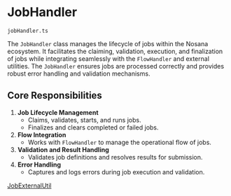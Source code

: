 # JobHandler

`jobHandler.ts`

The `JobHandler` class manages the lifecycle of jobs within the Nosana ecosystem. It facilitates the claiming, validation, execution, and finalization of jobs while integrating seamlessly with the `FlowHandler` and external utilities. The `JobHandler` ensures jobs are processed correctly and provides robust error handling and validation mechanisms.

## **Core Responsibilities**

1. **Job Lifecycle Management**
    - Claims, validates, starts, and runs jobs.
    - Finalizes and clears completed or failed jobs.
2. **Flow Integration**
    - Works with `FlowHandler` to manage the operational flow of jobs.
3. **Validation and Result Handling**
    - Validates job definitions and resolves results for submission.
4. **Error Handling**
    - Captures and logs errors during job execution and validation.

[JobExternalUtil](JobHandler%2014ca27e6386580e493dbfef3b1368813/JobExternalUtil%2014ca27e638658095baf2f63fa731456c.md)
